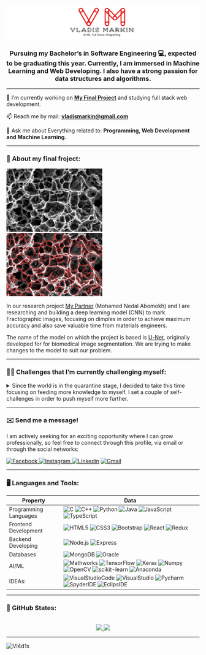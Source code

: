 <img src="logo.png" alt="logo"/>
<h3 align="center">
Pursuing my Bachelor’s in Software Engineering 💻, expected to be graduating this year. Currently, I am immersed in Machine Learning and Web Developing. 
I also have a strong passion for  data structures and algorithms. 
</h3>

---

🔬 I’m currently working on [**My Final Project**](www.lmd.co.il) and studying full stack web development.

📫 Reach me by mail: **vladismarkin@gmail.com**

💬 Ask me about Everything related to: **Programming, Web Development and Machine Learning.**

---

### 💼 About my final froject:

<img src="fruc.jpg" alt="fruc" width="250" height="165"/>&nbsp;
<img src="maskfruc.jpg" alt="maskfruc" width="250" height="165"/>

In our research project [My Partner](https://github.com/Mohamab29) (Mohamed Nedal Abomokh) and I are researching and building a deep learning model (CNN) to mark Fractographic images, focusing on dimples in order to achieve maximum accuracy and also save valuable time from materials engineers.

The name of the model on which the project is based is [U-Net](https://arxiv.org/abs/1505.04597), originally developed for for biomedical image segmentation.
We are trying to make changes to the model to suit our problem.

---

### 🤸‍♂️ Challenges that I’m currently challenging myself:

<details>
  <summary> Since the world is in the quarantine stage, I decided to take this time focusing on feeding more knowledge to myself. I set a couple of self-challenges in order to push myself more further. </summary>
  <ul>
    <br>
    <li>Get back in shape.</li>
    <li>Avoid over using social media.</li>
    <li>Explore the field of computer vision & Deep learning.</li>
    <li>Improve my full-stack capabilities.</li>
    <li>Finish a bachelor's degree and start a master's degree.</li>
  </ul>
</details>

---

### ✉️ Send me a message!

<p>
I am actively seeking for an exciting opportunity where I can grow professionally, so feel free to connect through this profile, via email or
through the social networks:
</p>

<p>
  <a href="https://www.facebook.com/vladis">
    <img alt="Facebook" src="https://img.shields.io/badge/Facebook-1877f2?logo=Facebook&logoColor=white&style=for-the-badge" />
  </a>
  <a href="https://www.instagram.com/vladismarkin/">
    <img alt="Instagram" src="https://img.shields.io/badge/Instagram-E4405F?logo=instagram&logoColor=white&style=for-the-badge" />
  </a>
  <a href="https://www.linkedin.com/in/vladismarkin/"><img alt="Linkedin" src="https://img.shields.io/badge/linkedin-0077B5?logo=linkedin&logoColor=white&style=for-the-badge" /></a>
  <a href="vladismarkin@gmail.com"><img alt="Gmail" src="https://img.shields.io/badge/Mail-EA4335?logo=Gmail&logoColor=white&style=for-the-badge" /></a>
</p>

---

### 🖥️ Languages and Tools:

| Property              | Data                                                                                                                                                                                                                                                                                                                                                                                                                                                                                                                                                                                                                                                                                                                                                                          |
| --------------------- | ----------------------------------------------------------------------------------------------------------------------------------------------------------------------------------------------------------------------------------------------------------------------------------------------------------------------------------------------------------------------------------------------------------------------------------------------------------------------------------------------------------------------------------------------------------------------------------------------------------------------------------------------------------------------------------------------------------------------------------------------------------------------------- |
| Programming Languages | ![C](https://img.shields.io/badge/C-A8B9CC?logo=C&logoColor=white&style=for-the-badge) ![C++](https://img.shields.io/badge/C++-00599C?logo=C&logoColor=white&style=for-the-badge) ![Python](https://img.shields.io/badge/Python-3776AB?logo=Python&logoColor=white&style=for-the-badge) ![Java](https://img.shields.io/badge/Java-007396?logo=java&logoColor=white&style=for-the-badge) ![JavaScript](https://img.shields.io/badge/JavaScript-F7DF1E?logo=JavaScript&logoColor=white&style=for-the-badge) ![TypeScript](https://img.shields.io/badge/TypeScript-3178c6?logo=TypeScript&logoColor=white&style=for-the-badge)                                                                                                                                                   |
| Frontend Development  | ![HTML5](https://img.shields.io/badge/HTML5-E34F26?logo=HTML5&logoColor=white&style=for-the-badge) ![CSS3](https://img.shields.io/badge/CSS3-1572B6?logo=CSS3&logoColor=white&style=for-the-badge) ![Bootstrap](https://img.shields.io/badge/Bootstrap-7952B3?logo=Bootstrap&logoColor=white&style=for-the-badge) ![React](https://img.shields.io/badge/React-61DAFB?logo=React&logoColor=white&style=for-the-badge) ![Redux](https://img.shields.io/badge/Redux-764ABC?logo=Redux&logoColor=white&style=for-the-badge)                                                                                                                                                                                                                                                       |
| Backend Developing    | ![Node.js](https://img.shields.io/badge/Node.js-339933?logo=Node.js&logoColor=white&style=for-the-badge) ![Express](https://img.shields.io/badge/Express-000000?logo=Express&logoColor=white&style=for-the-badge)                                                                                                                                                                                                                                                                                                                                                                                                                                                                                                                                                             |
| Databases             | ![MongoDB](https://img.shields.io/badge/MongoDB-47A248?logo=MongoDB&logoColor=white&style=for-the-badge) ![Oracle](https://img.shields.io/badge/Oracle-F80000?logo=Oracle&logoColor=white&style=for-the-badge)                                                                                                                                                                                                                                                                                                                                                                                                                                                                                                                                                                |
| AI/ML                 | ![Mathworks](https://img.shields.io/badge/MathLab-0076a8?logo=Mathworks&logoColor=white&style=for-the-badge) ![TensorFlow](https://img.shields.io/badge/TensorFlow-FF6F00?logo=TensorFlow&logoColor=white&style=for-the-badge) ![Keras](https://img.shields.io/badge/Keras-D00000?logo=Keras&logoColor=white&style=for-the-badge) ![Numpy](https://img.shields.io/badge/Numpy-013243?logo=Numpy&logoColor=white&style=for-the-badge) ![OpenCV](https://img.shields.io/badge/OpenCV-F78C40?logo=OpenCV&logoColor=white&style=for-the-badge) ![scikit-learn](https://img.shields.io/badge/scikitlearn-F7931E?logo=scikit-learn&logoColor=white&style=for-the-badge) ![Anaconda](https://img.shields.io/badge/Anaconda-44A833?logo=Anaconda&logoColor=white&style=for-the-badge) |
| IDEAs:                | ![VisualStudioCode](https://img.shields.io/badge/Visual%20Studio%20Code-007acc?logo=Visual%20Studio%20Code&logoColor=white&style=for-the-badge) ![VisualStudio](https://img.shields.io/badge/Visual%20Studio-5C2D91?logo=Visual%20Studio&logoColor=white&style=for-the-badge) ![Pycharm](https://img.shields.io/badge/Pycharm-000000?logo=Pycharm&logoColor=white&style=for-the-badge) ![SpyderIDE](https://img.shields.io/badge/Spyder-FF0000?logo=Spyder%20IDE&logoColor=white&style=for-the-badge) ![EclipsIDE](https://img.shields.io/badge/Eclipse-2C2255?logo=Eclipse%20IDE&logoColor=white&style=for-the-badge)                                                                                                                                                        |

---

### 🏅 GitHub States:

<p align="center"><br>
<a href="https://github.com/Vl4d1s">
  <img height="180em" src="https://github-readme-stats-eight-theta.vercel.app/api?username=Vl4d1s&show_icons=true&theme=algolia&include_all_commits=true&count_private=true"/>
  <img height="180em" src="https://github-readme-stats-eight-theta.vercel.app/api/top-langs/?username=Vl4d1s&layout=compact&langs_count=8&theme=algolia"/>
</a>
</p>

---

<img src="https://komarev.com/ghpvc/?username=Vl4d1s" alt="Vl4d1s" />
